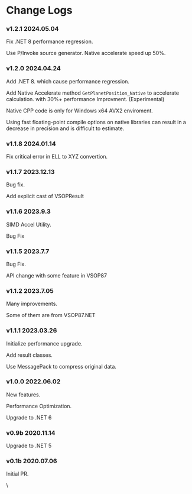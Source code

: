 # Change Logs

### &#x20;v1.2.1  2024.05.04&#x20;

Fix .NET 8 performance regression.

Use P/Invoke source generator. Native accelerate speed up 50%.

### v1.2.0  2024.04.24&#x20;

Add .NET 8. which cause performance regression.

Add Native Accelerate method `GetPlanetPosition_Native` to accelerate calculation. with 30%+ performance Improvment. (Experimental)

Native CPP code is only for Windows x64 AVX2 enviroment.

Using fast floating-point compile options on native libraries can result in a decrease in precision and is difficult to estimate.

### v1.1.8  2024.01.14&#x20;

Fix critical error in ELL to XYZ convertion.

### v1.1.7  2023.12.13&#x20;

Bug fix.

Add explicit cast of VSOPResult

### v1.1.6  2023.9.3&#x20;

SIMD Accel Utility.

Bug Fix

### v1.1.5  2023.7.7&#x20;

Bug Fix.

API change with some feature in VSOP87

### v1.1.2  2023.7.05&#x20;

Many improvements.

Some of them are from VSOP87.NET

### v1.1.1  2023.03.26&#x20;

Initialize performance upgrade.

Add result classes.

Use MessagePack to compress original data.

### v1.0.0  2022.06.02&#x20;

New features.

Performance Optimization.

Upgrade to .NET 6

### v0.9b  2020.11.14&#x20;

Upgrade to .NET 5

### v0.1b  2020.07.06&#x20;

Initial PR.

\
